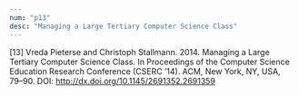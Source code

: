 ```yaml
---
num: "p13"
desc: "Managing a Large Tertiary Computer Science Class"
---
```


[13] Vreda Pieterse and Christoph Stallmann. 2014. Managing a Large Tertiary Computer Science Class. In Proceedings of the Computer Science Education Research Conference (CSERC ’14). ACM, New York, NY, USA, 79–90. DOI: <http://dx.doi.org/10.1145/2691352.2691359>






